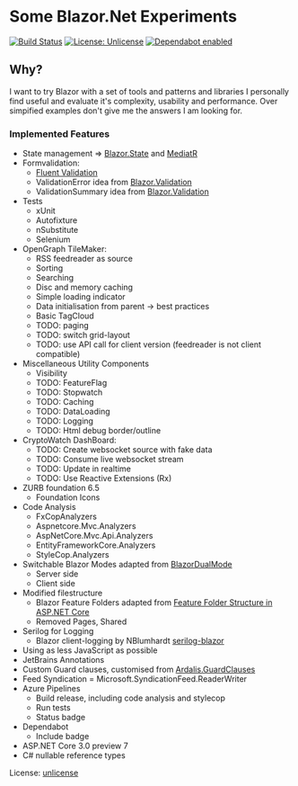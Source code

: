 # Some Blazor.Net Experiments

[![Build Status](https://dev.azure.com/flynn-azure/BlazorExperiments/_apis/build/status/michaelvolz.BlazorExperiments)](https://dev.azure.com/flynn-azure/BlazorExperiments/_build/latest?definitionId=2)
[![License: Unlicense](https://img.shields.io/badge/license-Unlicense-blue.svg)](http://unlicense.org/)
[![Dependabot enabled](https://img.shields.io/badge/Dependabot-enabled-blue.svg)](https://dependabot.com/)

## Why?
I want to try Blazor with a set of tools and patterns and libraries I personally find useful and evaluate it's complexity, usability and performance. Over simpified examples don't give me the answers I am looking for.

### Implemented Features

* State management => [Blazor.State](https://github.com/TimeWarpEngineering/blazor-state) and [MediatR](https://github.com/jbogard/MediatR)
* Formvalidation:
  * [Fluent Validation](https://fluentvalidation.net/)
  * ValidationError idea from [Blazor.Validation](https://github.com/PeterHimschoot/Blazor.Validation)
  * ValidationSummary idea from [Blazor.Validation](https://github.com/PeterHimschoot/Blazor.Validation)
* Tests
  * xUnit
  * Autofixture
  * nSubstitute
  * Selenium
* OpenGraph TileMaker:
  * RSS feedreader as source
  * Sorting 
  * Searching
  * Disc and memory caching
  * Simple loading indicator
  * Data initialisation from parent -> best practices
  * Basic TagCloud
  * TODO: paging
  * TODO: switch grid-layout
  * TODO: use API call for client version (feedreader is not client compatible)
* Miscellaneous Utility Components
  * Visibility
  * TODO: FeatureFlag
  * TODO: Stopwatch
  * TODO: Caching
  * TODO: DataLoading
  * TODO: Logging
  * TODO: Html debug border/outline
* CryptoWatch DashBoard:
  * TODO: Create websocket source with fake data
  * TODO: Consume live websocket stream
  * TODO: Update in realtime
  * TODO: Use Reactive Extensions (Rx)
* ZURB foundation 6.5
  * Foundation Icons
* Code Analysis
  * FxCopAnalyzers 
  * Aspnetcore.Mvc.Analyzers
  * AspNetCore.Mvc.Api.Analyzers
  * EntityFrameworkCore.Analyzers
  * StyleCop.Analyzers
* Switchable Blazor Modes adapted from [BlazorDualMode](https://github.com/Suchiman/BlazorDualMode)
  * Server side
  * Client side
* Modified filestructure
  * Blazor Feature Folders adapted from [Feature Folder Structure in ASP.NET Core](https://scottsauber.com/2016/04/25/feature-folder-structure-in-asp-net-core/)
  * Removed Pages, Shared
* Serilog for Logging
  * Blazor client-logging by NBlumhardt [serilog-blazor](https://github.com/nblumhardt/serilog-blazor)
* Using as less JavaScript as possible
* JetBrains Annotations
* Custom Guard clauses, customised from [Ardalis.GuardClauses](https://github.com/ardalis/GuardClauses)
* Feed Syndication = Microsoft.SyndicationFeed.ReaderWriter
* Azure Pipelines
  * Build release, including code analysis and stylecop
  * Run tests
  * Status badge
* Dependabot 
  * Include badge
* ASP.NET Core 3.0 preview 7
* C# nullable reference types
 
License: [unlicense](http://unlicense.org/)
